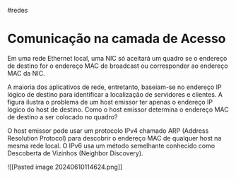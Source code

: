 #redes 
# Comunicação na camada de Acesso

Em uma rede Ethernet local, uma NIC só aceitará um quadro se o endereço de destino for o endereço MAC de broadcast ou corresponder ao endereço MAC da NIC.

A maioria dos aplicativos de rede, entretanto, baseiam-se no endereço IP lógico de destino para identificar a localização de servidores e clientes. A figura ilustra o problema de um host emissor ter apenas o endereço IP lógico do host de destino. Como o host emissor determina o endereço MAC de destino a ser colocado no quadro?

O host emissor pode usar um protocolo IPv4 chamado ARP (Address Resolution Protocol) para descobrir o endereço MAC de qualquer host na mesma rede local. O IPv6 usa um método semelhante conhecido como Descoberta de Vizinhos (Neighbor Discovery).

![[Pasted image 20240610114624.png]]













